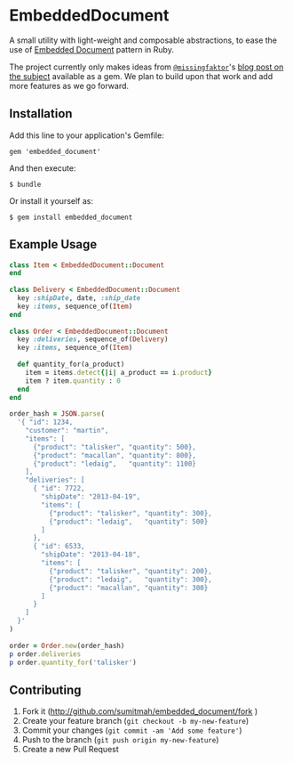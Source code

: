 # EmbeddedDocument

A small utility with light-weight and composable abstractions, to ease the use of [Embedded Document](http://martinfowler.com/bliki/EmbeddedDocument.html) pattern in Ruby.

The project currently only makes ideas from [`@missingfaktor`](github.com/missingfaktor)'s [blog post on the subject](http://missingfaktor.blogspot.in/2013/07/easing-use-of-embedded-document-pattern.html) available as a gem. We plan to build upon that work and add more features as we go forward.

## Installation

Add this line to your application's Gemfile:

    gem 'embedded_document'

And then execute:

    $ bundle

Or install it yourself as:

    $ gem install embedded_document

## Example Usage

```ruby
class Item < EmbeddedDocument::Document
end
 
class Delivery < EmbeddedDocument::Document
  key :shipDate, date, :ship_date
  key :items, sequence_of(Item)
end
 
class Order < EmbeddedDocument::Document
  key :deliveries, sequence_of(Delivery)
  key :items, sequence_of(Item)
 
  def quantity_for(a_product)
    item = items.detect{|i| a_product == i.product}
    item ? item.quantity : 0
  end
end
 
order_hash = JSON.parse(
  '{ "id": 1234,
    "customer": "martin",
    "items": [
      {"product": "talisker", "quantity": 500},
      {"product": "macallan", "quantity": 800},
      {"product": "ledaig",   "quantity": 1100}
    ],
    "deliveries": [
      { "id": 7722,
        "shipDate": "2013-04-19",
        "items": [
          {"product": "talisker", "quantity": 300},
          {"product": "ledaig",   "quantity": 500}
        ]
      },
      { "id": 6533,
        "shipDate": "2013-04-18",
        "items": [
          {"product": "talisker", "quantity": 200},
          {"product": "ledaig",   "quantity": 300},
          {"product": "macallan", "quantity": 300}
        ]
      }
    ]
  }'
)
 
order = Order.new(order_hash)
p order.deliveries
p order.quantity_for('talisker')
```

## Contributing

1. Fork it (http://github.com/sumitmah/embedded_document/fork )
2. Create your feature branch (`git checkout -b my-new-feature`)
3. Commit your changes (`git commit -am 'Add some feature'`)
4. Push to the branch (`git push origin my-new-feature`)
5. Create a new Pull Request
